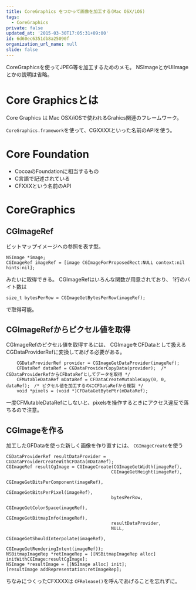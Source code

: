 ```yaml
---
title: CoreGraphics をつかって画像を加工する(Mac OSX/iOS)
tags:
  - CoreGraphics
private: false
updated_at: '2015-03-30T17:05:31+09:00'
id: 6d60ec6351db8a25090f
organization_url_name: null
slide: false
---
```


CoreGraphicsを使ってJPEG等を加工するためのメモ。
NSImageとかUIImageとかの説明は省略。

# Core Graphicsとは
Core Graphics は Mac OSX/iOSで使われるGrahics関連のフレームワーク。

``CoreGraphics.framework``を使って、CGXXXXといった名前のAPIを使う。


# Core Foundation
* CocoaのFoundationに相当するもの
* C言語で記述されている
* CFXXXという名前のAPI


# CoreGraphics
## CGImageRef 
ビットマップイメージへの参照を表す型。

```Objective-C:
NSImage *image;
CGImageRef imageRef = [image CGImageForProposedRect:NULL context:nil hints:nil];
```


みたいに取得できる。
CGImageRefはいろんな関数が用意されており、
1行のバイト数は

```Objective-C:
size_t bytesPerRow = CGImageGetBytesPerRow(imageRef);
```

で取得可能。

## CGImageRefからピクセル値を取得

CGImageRefのピクセル値を取得するには、
CGImageをCFDataとして扱える CGDataProviderRefに変換してあげる必要がある。

```Objective-C:
    CGDataProviderRef provider = CGImageGetDataProvider(imageRef);
    CFDataRef dataRef = CGDataProviderCopyData(provider);  /* CGDataProviderRefからCFDataRefとしてデータを取得 */
    CFMutableDataRef mDataRef = CFDataCreateMutableCopy(0, 0, dataRef);　/* ピクセル値を加工するのにCFDataRefから複製 */
    void *pixels = (void *)CFDataGetBytePtr(mDataRef);
```

一度CFMutableDataRefにしないと、pixelsを操作するときにアクセス違反で落ちるので注意。


## CGImageを作る
加工したGFDataを使った新しく画像を作り直すには、
``CGImageCreate``を使う

```Objective-C:
CGDataProviderRef resultDataProvider = CGDataProviderCreateWithCFData(mDataRef);
CGImageRef resultCgImage = CGImageCreate(CGImageGetWidth(imageRef),
                                        CGImageGetHeight(imageRef),
                                        CGImageGetBitsPerComponent(imageRef),
                                        CGImageGetBitsPerPixel(imageRef),
                                        bytesPerRow,
                                        CGImageGetColorSpace(imageRef),
                                        CGImageGetBitmapInfo(imageRef),
                                        resultDataProvider,
                                        NULL,
                                        CGImageGetShouldInterpolate(imageRef),
                                        CGImageGetRenderingIntent(imageRef));
NSBitmapImageRep *retImageRep = [[NSBitmapImageRep alloc] initWithCGImage:resultCgImage];
NSImage *resultImage = [[NSImage alloc] init];
[resultImage addRepresentation:retImageRep];
```

ちなみにつくったCFXXXXは ``CFRelease()``を呼んであげることを忘れずに。
